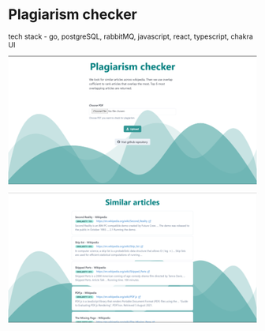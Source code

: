 # Plagiarism checker

tech stack - go, postgreSQL, rabbitMQ, javascript, react, typescript, chakra UI

![s1](./screenshots/desktop%20home.png)

![s2](./screenshots/desktop%20jobs.png)